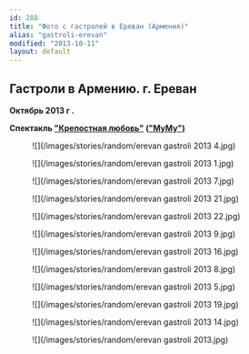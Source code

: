 ```yaml
---
id: 288
title: "Фото с гастролей в Ереван (Армения)"
alias: "gastroli-erevan"
modified: "2013-10-11"
layout: default
---
```


## Гастроли в Армению. г. Ереван

**Октябрь 2013 г .**

**Спектакль ["Крепостная любовь"](46-mumu.html) (["МуМу")](46-mumu.html)**

<figure>
![](/images/stories/random/erevan gastroli 2013 4.jpg)
</figure>

<figure>
![](/images/stories/random/erevan gastroli 2013 1.jpg)
</figure>

<figure>
![](/images/stories/random/erevan gastroli 2013 7.jpg)
</figure>

<figure>
![](/images/stories/random/erevan gastroli 2013 21.jpg)
</figure>

<figure>
![](/images/stories/random/erevan gastroli 2013 22.jpg)
</figure>

<figure>
![](/images/stories/random/erevan gastroli 2013 9.jpg)
</figure>

<figure>
![](/images/stories/random/erevan gastroli 2013 16.jpg)
</figure>

<figure>
![](/images/stories/random/erevan gastroli 2013 8.jpg)
</figure>

<figure>
![](/images/stories/random/erevan gastroli 2013 5.jpg)
</figure>

<figure>
![](/images/stories/random/erevan gastroli 2013 19.jpg)
</figure>

<figure>
![](/images/stories/random/erevan gastroli 2013 14.jpg)
</figure>

<figure>
![](/images/stories/random/erevan gastroli 2013.jpg)
</figure>

